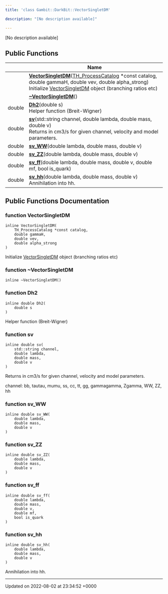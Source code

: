 ```yaml
---
title: 'class Gambit::DarkBit::VectorSingletDM'

description: "[No description available]"

---
```









[No description available]

## Public Functions

|                | Name           |
| -------------- | -------------- |
| | **[VectorSingletDM](/documentation/code/main/classes/classgambit_1_1darkbit_1_1vectorsingletdm/#function-vectorsingletdm)**([TH_ProcessCatalog](/documentation/code/main/classes/structgambit_1_1darkbit_1_1th__processcatalog/) *const catalog, double gammaH, double vev, double alpha_strong)<br>Initialize [VectorSingletDM](/documentation/code/main/classes/classgambit_1_1darkbit_1_1vectorsingletdm/) object (branching ratios etc)  |
| | **[~VectorSingletDM](/documentation/code/main/classes/classgambit_1_1darkbit_1_1vectorsingletdm/#function-~vectorsingletdm)**() |
| double | **[Dh2](/documentation/code/main/classes/classgambit_1_1darkbit_1_1vectorsingletdm/#function-dh2)**(double s)<br>Helper function (Breit-Wigner)  |
| double | **[sv](/documentation/code/main/classes/classgambit_1_1darkbit_1_1vectorsingletdm/#function-sv)**(std::string channel, double lambda, double mass, double v)<br>Returns <sigma v> in cm3/s for given channel, velocity and model parameters.  |
| double | **[sv_WW](/documentation/code/main/classes/classgambit_1_1darkbit_1_1vectorsingletdm/#function-sv-ww)**(double lambda, double mass, double v) |
| double | **[sv_ZZ](/documentation/code/main/classes/classgambit_1_1darkbit_1_1vectorsingletdm/#function-sv-zz)**(double lambda, double mass, double v) |
| double | **[sv_ff](/documentation/code/main/classes/classgambit_1_1darkbit_1_1vectorsingletdm/#function-sv-ff)**(double lambda, double mass, double v, double mf, bool is_quark) |
| double | **[sv_hh](/documentation/code/main/classes/classgambit_1_1darkbit_1_1vectorsingletdm/#function-sv-hh)**(double lambda, double mass, double v)<br>Annihilation into hh.  |

## Public Functions Documentation

### function VectorSingletDM

```
inline VectorSingletDM(
    TH_ProcessCatalog *const catalog,
    double gammaH,
    double vev,
    double alpha_strong
)
```

Initialize [VectorSingletDM](/documentation/code/main/classes/classgambit_1_1darkbit_1_1vectorsingletdm/) object (branching ratios etc) 

### function ~VectorSingletDM

```
inline ~VectorSingletDM()
```


### function Dh2

```
inline double Dh2(
    double s
)
```

Helper function (Breit-Wigner) 

### function sv

```
inline double sv(
    std::string channel,
    double lambda,
    double mass,
    double v
)
```

Returns <sigma v> in cm3/s for given channel, velocity and model parameters. 

channel: bb, tautau, mumu, ss, cc, tt, gg, gammagamma, Zgamma, WW, ZZ, hh 


### function sv_WW

```
inline double sv_WW(
    double lambda,
    double mass,
    double v
)
```


### function sv_ZZ

```
inline double sv_ZZ(
    double lambda,
    double mass,
    double v
)
```


### function sv_ff

```
inline double sv_ff(
    double lambda,
    double mass,
    double v,
    double mf,
    bool is_quark
)
```


### function sv_hh

```
inline double sv_hh(
    double lambda,
    double mass,
    double v
)
```

Annihilation into hh. 

-------------------------------

Updated on 2022-08-02 at 23:34:52 +0000